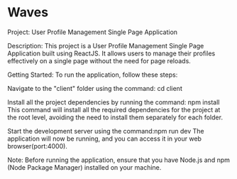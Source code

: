 # Waves

Project: User Profile Management Single Page Application

Description: This project is a User Profile Management Single Page Application built using ReactJS. It allows users to manage their profiles effectively on a single page without the need for page reloads.

Getting Started:
To run the application, follow these steps:

Navigate to the "client" folder using the command: cd client

Install all the project dependencies by running the command: npm install
This command will install all the required dependencies for the project at the root level, avoiding the need to install them separately for each folder.

Start the development server using the command:npm run dev
The application will now be running, and you can access it in your web browser(port:4000).



Note:
Before running the application, ensure that you have Node.js and npm (Node Package Manager) installed on your machine.

